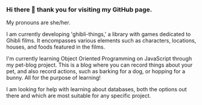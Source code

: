 ### Hi there 👋 thank you for visiting my GitHub page.

My pronouns are she/her.

I am currently developing 'ghibli-things,' a library with games dedicated to Ghibli films. It encompasses various elements such as characters, locations, houses, and foods featured in the films.

I'm currently learning Object Oriented Programming on JavaScript through my pet-blog project. This is a blog where you can record things about your pet, and also record actions, such as barking for a dog, or hopping for a bunny. All for the purpose of learning!

I am looking for help with learning about databases, both the options out there and which are most suitable for any specific project.
